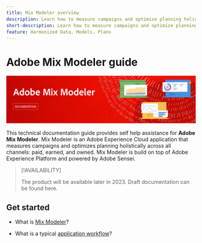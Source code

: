 ```yaml
---
title: Mix Modeler overview
description: Learn how to measure campaigns and optimize planning holistically across all channels with Mix Modeler.
short-description: Learn how to measure campaigns and optimize planning holistically across all channels with Mix Modeler.
feature: Harmonized Data, Models, Plans
---
```


# Adobe Mix Modeler guide

![Banner](assets/mix-modeler-banner.png)

This technical documentation guide provides self help assistance for **Adobe Mix Modeler**. Mix Modeler is an Adobe Experience Cloud application that measures campaigns and optimizes planning holistically across all channels: paid, earned, and owned. Mix Modeler is build on top of Adobe Experience Platform and powered by Adobe Sensei. 

>[!AVAILABILITY]
>
>The product will be available later in 2023. Draft documentation can be found here.

## Get started

* What is [Mix Modeler](get-started/about.md)?

* What is a typical [application workflow](get-started/workflow.md)?




<!--
## Concepts

<table style="table-layout:fixed">
<tr>
    <td valign="top">
        <a href="/help/ingest-data/datasets.md">
       <img alt="Datasets" src="../assets/ions/../../help/assets/icons/Data.svg" />
       </a>
    <div>
    <a href="/help/ingest-data/datasets.md"><strong>Datasets</strong></a>
    </div>
    <em>Find out the various tools that you can use to troubleshoot your journeys.</em>
    <br>
  </td>
  <td valign="top">
    <a href="using/usecase/building-the-journey.md">
      <img alt="build" src="using/assets/do-not-localize/design.png"/>
    </a>
    <div>
    <a href="using/usecase/building-the-journey.md"><strong>Use case</strong></a>
    </div>
    <em>Learn how to create an advanced journey step-by-step.</em>
    <br>
  </td>
  <td valign="top">
    <a href="using/expression/expressionadvanced.md">
      <img alt="conditions" src="using/assets/do-not-localize/dev.png"/>
    </a>
    <div>
    <a href="using/expression/expressionadvanced.md"><strong>Building advanced expressions</strong></a>
    </div>
    <em>Learn how to build complex expressions leveraging data from events and data sources. </em>
    <br>
  </td>
</tr>
</table>
-->
